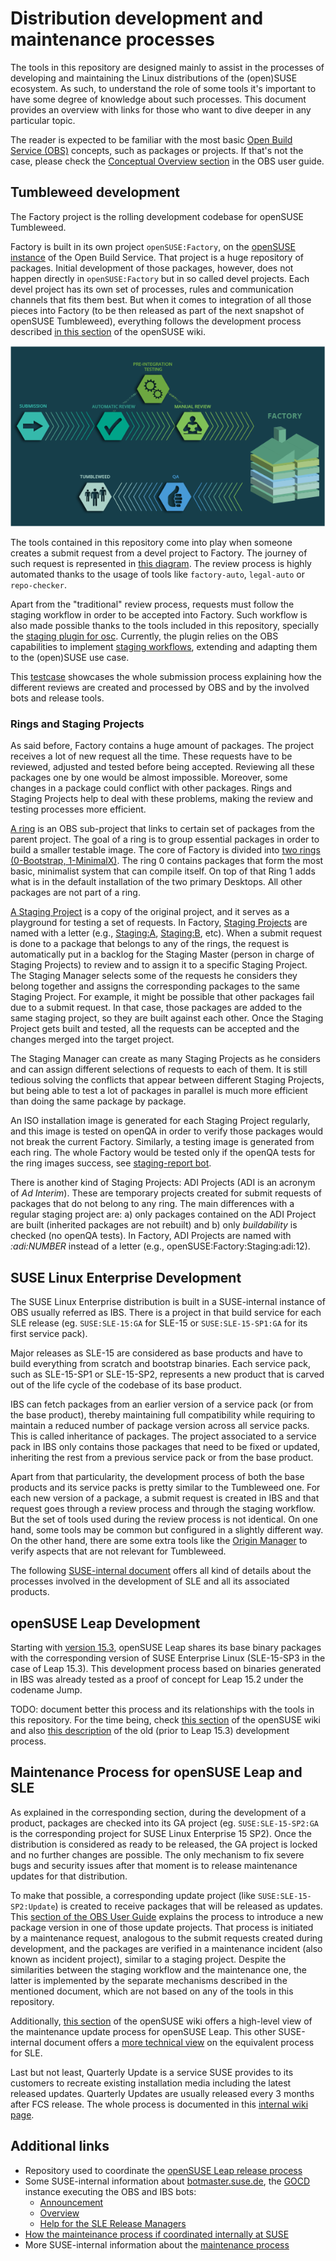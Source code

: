 # Distribution development and maintenance processes

The tools in this repository are designed mainly to assist in the processes of developing and
maintaining the Linux distributions of the (open)SUSE ecosystem. As such, to understand the role of
some tools it's important to have some degree of knowledge about such processes. This document
provides an overview with links for those who want to dive deeper in any particular topic.

The reader is expected to be familiar with the most basic [Open Build
Service (OBS)](https://openbuildservice.org/) concepts, such as packages or projects. If that's not the
case, please check the [Conceptual
Overview section](https://openbuildservice.org/help/manuals/obs-user-guide/art.obs.bg.html#sec.obsbg.concept) in the OBS user guide.

## Tumbleweed development

The Factory project is the rolling development codebase for openSUSE Tumbleweed.

Factory is built in its own project `openSUSE:Factory`, on the [openSUSE
instance](https://build.opensuse.org) of the Open Build Service. That project is a huge repository
of packages. Initial development of those packages, however, does not happen directly in
`openSUSE:Factory` but in so called devel projects. Each devel project has its own set of processes,
rules and communication channels that fits them best. But when it comes to integration of all those
pieces into Factory (to be then released as part of the next snapshot of openSUSE Tumbleweed),
everything follows the development process described [in this
section](https://en.opensuse.org/openSUSE:Factory_development_model) of the openSUSE wiki.

![Factory Workflow](res/Factory_workflow_2014.png)

The tools contained in this repository come into play when someone creates a submit request from a
devel project to Factory. The journey of such request is represented in [this
diagram](https://stephan.kulow.org/mermaid.html). The review process is highly automated thanks to
the usage of tools like `factory-auto`, `legal-auto` or `repo-checker`.

Apart from the "traditional" review process, requests must follow the staging workflow in order to
be accepted into Factory. Such workflow is also made possible thanks to the tools included in this
repository, specially the [staging plugin for
osc](https://github.com/openSUSE/openSUSE-release-tools/blob/master/docs/staging.asciidoc).
Currently, the plugin relies on the OBS capabilities to implement [staging
workflows](https://github.com/openSUSE/open-build-service/wiki/Staging-Workflow), extending and
adapting them to the (open)SUSE use case.

This [testcase](../tests/factory_submit_request_test.py) showcases the whole submission process
explaining how the different reviews are created and processed by OBS and by the involved bots and
release tools.

### Rings and Staging Projects

As said before, Factory contains a huge amount of packages. The project receives a lot of new request all the time. These requests have to be reviewed, adjusted and tested before being accepted. Reviewing all these packages one by one would be almost impossible. Moreover, some changes in a package could conflict with other packages. Rings and Staging Projects help to deal with these problems, making the review and testing processes more efficient.

[A ring](https://www.youtube.com/watch?v=K-wTVGqKFR8) is an OBS sub-project that links to certain set of packages from the parent project. The goal of a ring is to group essential packages in order to build a smaller testable image. The core of Factory is divided into [two rings (0-Bootstrap, 1-MinimalX)](https://build.opensuse.org/project/subprojects/openSUSE:Factory:Rings). The ring 0 contains packages that form the most basic, minimalist system that can compile itself. On top of that Ring 1 adds what is in the default installation of the two primary Desktops. All other packages are not part of a ring.

[A Staging Project](https://github.com/openSUSE/open-build-service/wiki/Staging-Workflow) is a copy of the original project, and it serves as a playground for testing a set of requests. In Factory, [Staging Projects](https://build.opensuse.org/project/subprojects/openSUSE:Factory:Staging) are named with a letter (e.g., [Staging:A](https://build.opensuse.org/project/show/openSUSE:Factory:Staging:A), [Staging:B](https://build.opensuse.org/project/show/openSUSE:Factory:Staging:A), etc). When a submit request is done to a package that belongs to any of the rings, the request is automatically put in a backlog for the Staging Master (person in charge of Staging Projects) to review and to assign it to a specific Staging Project. The Staging Manager selects some of the requests he considers they belong together and assigns the corresponding packages to the same Staging Project. For example, it might be possible that other packages fail due to a submit request. In that case, those packages are added to the same staging project, so they are built against each other. Once the Staging Project gets built and tested, all the requests can be accepted and the changes merged into the target project.

The Staging Manager can create as many Staging Projects as he considers and can assign different selections of requests to each of them. It is still tedious solving the conflicts that appear between different Staging Projects, but being able to test a lot of packages in parallel is much more efficient than doing the same package by package.

An ISO installation image is generated for each Staging Project regularly, and this image is tested on openQA in order to verify those packages would not break the current Factory. Similarly, a testing image is generated from each ring. The whole Factory would be tested only if the openQA tests for the ring images success, see [staging-report bot](https://github.com/openSUSE/openSUSE-release-tools/blob/master/staging-report.py).

There is another kind of Staging Projects: ADI Projects (ADI is an acronym of *Ad Interim*). These are temporary projects created for submit requests of packages that do not belong to any ring. The main differences with a regular staging project are: a) only packages contained on the ADI Project are built (inherited packages are not rebuilt) and b) only *buildability* is checked (no openQA tests). In Factory, ADI Projects are named with *:adi:NUMBER* instead of a letter (e.g., openSUSE:Factory:Staging:adi:12).

## SUSE Linux Enterprise Development

The SUSE Linux Enterprise distribution is built in a SUSE-internal instance of OBS usually referred
as IBS. There is a project in that build service for each SLE release (eg. `SUSE:SLE-15:GA` for
SLE-15 or `SUSE:SLE-15-SP1:GA` for its first service pack).

Major releases as SLE-15 are considered as base products and have to build everything from scratch and
bootstrap binaries. Each service pack, such as SLE-15-SP1 or SLE-15-SP2, represents a new product that
is carved out of the life cycle of the codebase of its base product.

IBS can fetch packages from an earlier version of a service pack (or from the base product), thereby
maintaining full compatibility while requiring to maintain a reduced number of package version
across all service packs. This is called inheritance of packages. The project associated to a
service pack in IBS only contains those packages that need to be fixed or updated, inheriting the
rest from a previous service pack or from the base product.

Apart from that particularity, the development process of both the base products and its service
packs is pretty similar to the Tumbleweed one. For each new version of a package, a submit request is
created in IBS and that request goes through a review process and through the staging workflow. But
the set of tools used during the review process is not identical. On one hand, some tools may be
common but configured in a slightly different way. On the other hand, there are some extra tools
like the [Origin Manager](./origin-manager.md) to verify aspects that are not relevant for
Tumbleweed.

The following [SUSE-internal
document](https://confluence.suse.com/display/projectmanagement/Product+Handbook) offers all kind of
details about the processes involved in the development of SLE and all its associated products.

## openSUSE Leap Development

Starting with [version 15.3](https://en.opensuse.org/Portal:15.3), openSUSE Leap shares its base
binary packages with the corresponding version of SUSE Enterprise Linux (SLE-15-SP3 in the case of
Leap 15.3). This development process based on binaries generated in IBS was already tested as a
proof of concept for Leap 15.2 under the codename Jump.

TODO: document better this process and its relationships with the tools in this repository. For the
time being, check [this section](https://en.opensuse.org/openSUSE:Packaging_for_Leap) of the
openSUSE wiki and also [this description](https://en.opensuse.org/openSUSE:Leap_development_process)
of the old (prior to Leap 15.3) development process.

## Maintenance Process for openSUSE Leap and SLE

As explained in the corresponding section, during the development of a product, packages are checked
into its GA project (eg. `SUSE:SLE-15-SP2:GA` is the corresponding project for SUSE Linux Enterprise
15 SP2). Once the distribution is considered as ready to be released, the GA project is locked and
no further changes are possible. The only mechanism to fix severe bugs and security issues after
that moment is to release maintenance updates for that distribution.

To make that possible, a corresponding update project (like `SUSE:SLE-15-SP2:Update`) is created to
receive packages that will be released as updates. This [section of the OBS User
Guide](https://openbuildservice.org/help/manuals/obs-user-guide/cha.obs.maintenance_setup.html)
explains the process to introduce a new package version in one of those update projects. That
process is initiated by a maintenance request, analogous to the submit requests created during
development, and the packages are verified in a maintenance incident (also known as incident
project), similar to a staging project. Despite the similarities between the staging workflow and
the maintenance one, the latter is implemented by the separate mechanisms described in the mentioned
document, which are not based on any of the tools in this repository.

Additionally, [this section](https://en.opensuse.org/openSUSE:Maintenance_update_process) of the
openSUSE wiki offers a high-level view of the maintenance update process for openSUSE Leap. This other
SUSE-internal document offers a [more technical
view](https://confluence.suse.com/display/maintenancecoordination/Maintenance+Internals) on the
equivalent process for SLE.

Last but not least, Quarterly Update is a service SUSE provides to its customers to recreate
existing installation media including the latest released updates. Quarterly Updates are usually
released every 3 months after FCS release. The whole process is documented in this [internal wiki
page](https://confluence.suse.com/display/maintenancecoordination/Quarterly+Update+Process).

## Additional links

- Repository used to coordinate the [openSUSE Leap release
  process](https://github.com/openSUSE/openSUSE-release-process)
- Some SUSE-internal information about [botmaster.suse.de](http://botmaster.suse.de), the
  [GOCD](https://www.gocd.org) instance executing the OBS and IBS bots:
  - [Announcement](https://confluence.suse.com/pages/viewpage.action?pageId=200966145)
  - [Overview](https://confluence.suse.com/display/projectmanagement/Botmaster+Documentation)
  - [Help for the SLE Release Managers](https://confluence.suse.com/display/projectmanagement/Botmaster)
- [How the mainteinance process if coordinated internally at
SUSE](https://confluence.suse.com/pages/viewpage.action?spaceKey=maintenance&title=Maintenance+Process)
- More SUSE-internal information about the [maintenance
  process](https://confluence.suse.com/pages/viewpage.action?spaceKey=maintenancecoordination&title=Shift+Left+Maintenance+Process+-+Implementation)

